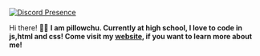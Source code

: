 [![Discord Presence](https://lanyard.cnrad.dev/api/828680715905400912)](https://discord.com/users/828680715905400912)

Hi there! 🤚🏻
**I am pillowchu. Currently at high school, I love to code in js,html and css! Come visit my [website](https://pillowchu.jketamine.dev), if you want to learn more about me!**
  

